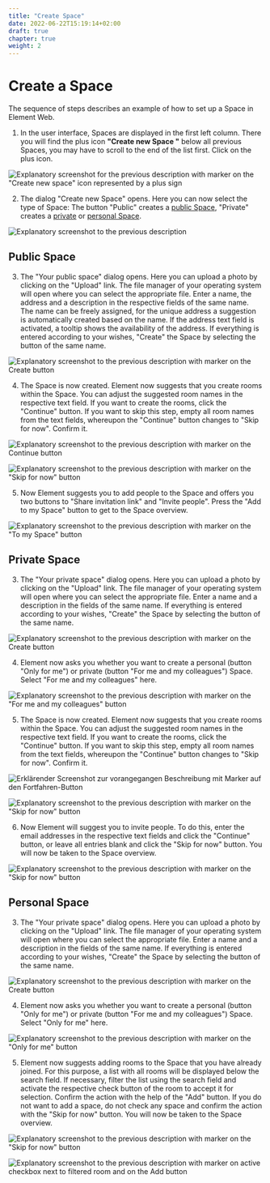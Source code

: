 ```yaml
---
title: "Create Space"
date: 2022-06-22T15:19:14+02:00
draft: true
chapter: true
weight: 2
---
```


# Create a Space

The sequence of steps describes an example of how to set up a Space in Element Web.

1. In the user interface, Spaces are displayed in the first left column. There you will find the plus icon **"Create new Space "** below all previous Spaces, you may have to scroll to the end of the list first. Click on the plus icon.

![Explanatory screenshot for the previous description with marker on the "Create new space" icon represented by a plus sign](/images/40_Space_Creation_1_de.png?classes=border)

2. The dialog "Create new Space" opens. Here you can now select the type of Space: The button "Public" creates a [public Space](#public-space), "Private" creates a [private](#private-space) or [personal Space](#personal-space).

![Explanatory screenshot to the previous description](/images/40_Space_Creation_2_de.png?classes=border)

## Public Space

3. The "Your public space" dialog opens. Here you can upload a photo by clicking on the "Upload" link. The file manager of your operating system will open where you can select the appropriate file. Enter a name, the address and a description in the respective fields of the same name. The name can be freely assigned, for the unique address a suggestion is automatically created based on the name. If the address text field is activated, a tooltip shows the availability of the address. If everything is entered according to your wishes, "Create" the Space by selecting the button of the same name.

![Explanatory screenshot to the previous description with marker on the Create button](/images/40_Space_Creation_3_de.png?classes=border)

4. The Space is now created. Element now suggests that you create rooms within the Space. You can adjust the suggested room names in the respective text field. If you want to create the rooms, click the "Continue" button. If you want to skip this step, empty all room names from the text fields, whereupon the "Continue" button changes to "Skip for now". Confirm it.

![Explanatory screenshot to the previous description with marker on the Continue button](/images/40_Space_Creation_4_de.png?classes=border)

![Explanatory screenshot to the previous description with marker on the "Skip for now" button](/images/40_Space_Creation_5_de.png?classes=border)


5. Now Element suggests you to add people to the Space and offers you two buttons to "Share invitation link" and "Invite people". Press the "Add to my Space" button to get to the Space overview.

![Explanatory screenshot to the previous description with marker on the "To my Space" button](/images/40_Space_Creation_6_de.png?classes=border)

## Private Space

3. The "Your private space" dialog opens. Here you can upload a photo by clicking on the "Upload" link. The file manager of your operating system will open where you can select the appropriate file. Enter a name and a description in the fields of the same name. If everything is entered according to your wishes, "Create" the Space by selecting the button of the same name.

![Explanatory screenshot to the previous description with marker on the Create button](/images/40_Space_Creation_7_de.png?classes=border)

4. Element now asks you whether you want to create a personal (button "Only for me") or private (button "For me and my colleagues") Space. Select "For me and my colleagues" here.

![Explanatory screenshot to the previous description with marker on the "For me and my colleagues" button](/images/40_Space_Creation_5_de.png?classes=border)

5. The Space is now created. Element now suggests that you create rooms within the Space. You can adjust the suggested room names in the respective text field. If you want to create the rooms, click the "Continue" button. If you want to skip this step, empty all room names from the text fields, whereupon the "Continue" button changes to "Skip for now". Confirm it.

![Erklärender Screenshot zur vorangegangen Beschreibung mit Marker auf den Fortfahren-Button](/images/40_Space_Creation_9_de.png?classes=border)

![Explanatory screenshot to the previous description with marker on the "Skip for now" button](/images/40_Space_Creation_10_de.png?classes=border)

6. Now Element will suggest you to invite people. To do this, enter the email addresses in the respective text fields and click the "Continue" button, or leave all entries blank and click the "Skip for now" button. You will now be taken to the Space overview.

![Explanatory screenshot to the previous description with marker on the "Skip for now" button](/images/40_Space_Creation_11_de.png?classes=border)

## Personal Space

3. The "Your private space" dialog opens. Here you can upload a photo by clicking on the "Upload" link. The file manager of your operating system will open where you can select the appropriate file. Enter a name and a description in the fields of the same name. If everything is entered according to your wishes, "Create" the Space by selecting the button of the same name.

![Explanatory screenshot to the previous description with marker on the Create button](/images/40_Space_Creation_12_de.png?classes=border)

4. Element now asks you whether you want to create a personal (button "Only for me") or private (button "For me and my colleagues") Space. Select "Only for me" here.

![Explanatory screenshot to the previous description with marker on the "Only for me" button](/images/40_Space_Creation_13_de.png?classes=border)

5. Element now suggests adding rooms to the Space that you have already joined. For this purpose, a list with all rooms will be displayed below the search field. If necessary, filter the list using the search field and activate the respective check button of the room to accept it for selection. Confirm the action with the help of the "Add" button. If you do not want to add a space, do not check any space and confirm the action with the "Skip for now" button. You will now be taken to the Space overview.

![Explanatory screenshot to the previous description with marker on the "Skip for now" button](/images/40_Space_Creation_14_de.png?classes=border)

![Explanatory screenshot to the previous description with marker on active checkbox next to filtered room and on the Add button](/images/40_Space_Creation_15_de.png?classes=border)